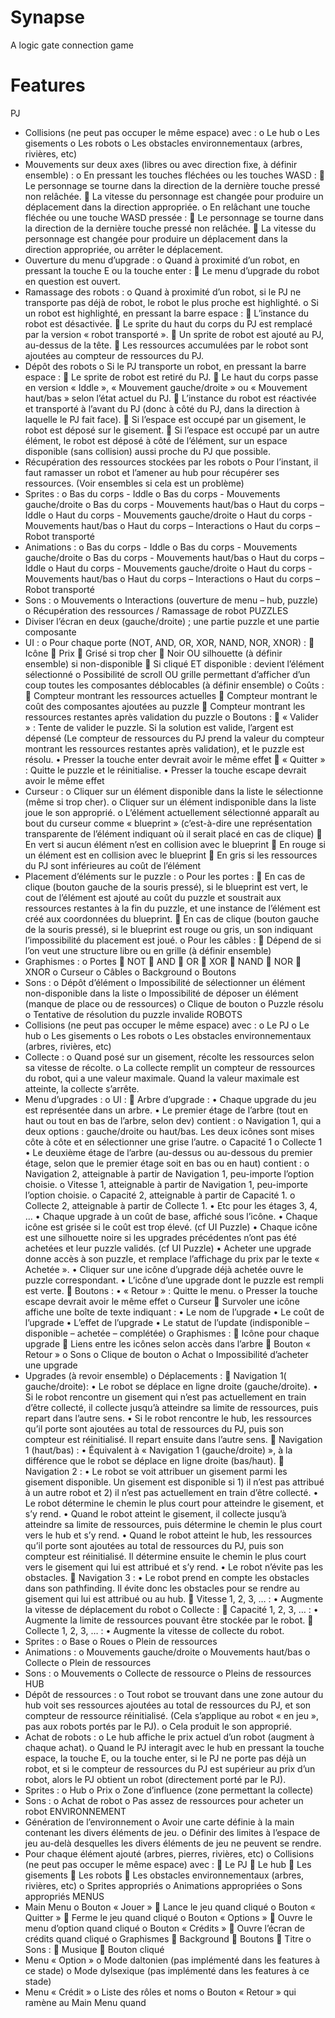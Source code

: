 # Synapse
A logic gate connection game

# Features
PJ
-	Collisions (ne peut pas occuper le même espace) avec :
    o	Le hub
    o	Les gisements
    o	Les robots
    o	Les obstacles environnementaux (arbres, rivières, etc) 
-	Mouvements sur deux axes (libres ou avec direction fixe, à définir ensemble) :
    o	En pressant les touches fléchées ou les touches WASD :
        	Le personnage se tourne dans la direction de la dernière touche pressé non relâchée.
        	La vitesse du personnage est changée pour produire un déplacement dans la direction appropriée.
    o	En relâchant une touche fléchée ou une touche WASD pressée :
        	Le personnage se tourne dans la direction de la dernière touche pressé non relâchée.
        	La vitesse du personnage est changée pour produire un déplacement dans la direction appropriée, ou arrêter le déplacement.
-	Ouverture du menu d’upgrade :
    o	Quand à proximité d’un robot, en pressant la touche E ou la touche enter :
        	Le menu d’upgrade du robot en question est ouvert.
-	Ramassage des robots :
    o	Quand à proximité d’un robot, si le PJ ne transporte pas déjà de robot, le robot le plus proche est highlighté.
    o	Si un robot est highlighté, en pressant la barre espace :
        	L’instance du robot est désactivée. 
        	Le sprite du haut du corps du PJ est remplacé par la version « robot transporté ». 
        	Un sprite de robot est ajouté au PJ, au-dessus de la tête.
        	Les ressources accumulées par le robot sont ajoutées au compteur de ressources du PJ. 
-	Dépôt des robots
    o	Si le PJ transporte un robot, en pressant la barre espace :
        	Le sprite de robot est retiré du PJ.
        	Le haut du corps passe en version « Iddle », « Mouvement gauche/droite » ou « Mouvement haut/bas » selon l’état actuel du PJ.
        	L’instance du robot est réactivée et transporté à l’avant du PJ (donc à côté du PJ, dans la direction à laquelle le PJ fait face). 
        	Si l’espace est occupé par un gisement, le robot est déposé sur le gisement. 
        	Si l’espace est occupé par un autre élément, le robot est déposé à côté de l’élément, sur un espace disponible (sans collision) aussi proche du PJ que possible.
-	Récupération des ressources stockées par les robots
    o	Pour l’instant, il faut ramasser un robot et l’amener au hub pour récupérer ses ressources. (Voir ensembles si cela est un problème)
-	Sprites :
    o	Bas du corps - Iddle
    o	Bas du corps - Mouvements gauche/droite
    o	Bas du corps - Mouvements haut/bas
    o	Haut du corps – Iddle
    o	Haut du corps - Mouvements gauche/droite
    o	Haut du corps - Mouvements haut/bas
    o	Haut du corps – Interactions
    o	Haut du corps – Robot transporté
-	Animations :
    o	Bas du corps - Iddle
    o	Bas du corps - Mouvements gauche/droite
    o	Bas du corps - Mouvements haut/bas
    o	Haut du corps – Iddle
    o	Haut du corps - Mouvements gauche/droite
    o	Haut du corps - Mouvements haut/bas
    o	Haut du corps – Interactions
    o	Haut du corps – Robot transporté
-	Sons :
    o	Mouvements
    o	Interactions (ouverture de menu – hub, puzzle)
    o	Récupération des ressources / Ramassage de robot
PUZZLES
-	Diviser l’écran en deux (gauche/droite) ; une partie puzzle et une partie composante
-	UI :
    o	Pour chaque porte (NOT, AND, OR, XOR, NAND, NOR, XNOR) :
        	Icône
        	Prix
        	Grisé si trop cher
        	Noir OU silhouette (à définir ensemble) si non-disponible
        	Si cliqué ET disponible : devient l’élément sélectionné
    o	Possibilité de scroll OU grille permettant d’afficher d’un coup toutes les composantes déblocables (à définir ensemble)
    o	Coûts :
        	Compteur montrant les ressources actuelles
        	Compteur montrant le coût des composantes ajoutées au puzzle
        	Compteur montrant les ressources restantes après validation du puzzle
    o	Boutons :
        	« Valider » : Tente de valider le puzzle. Si la solution est valide, l’argent est dépensé (Le compteur de ressources du PJ prend la valeur du compteur montrant les ressources restantes après validation), et le puzzle est résolu.
            •	Presser la touche enter devrait avoir le même effet
        	« Quitter » : Quitte le puzzle et le réinitialise.
            •	Presser la touche escape devrait avoir le même effet
-	Curseur :
    o	Cliquer sur un élément disponible dans la liste le sélectionne (même si trop cher).
    o	Cliquer sur un élément indisponible dans la liste joue le son approprié.
    o	L’élément actuellement sélectionné apparaît au bout du curseur comme « blueprint » (c’est-à-dire une représentation transparente de l’élément indiquant où il serait placé en cas de clique)
        	En vert si aucun élément n’est en collision avec le blueprint
        	En rouge si un élément est en collision avec le blueprint
        	En gris si les ressources du PJ sont inférieures au coût de l’élément  
-	Placement d’éléments sur le puzzle :
    o	Pour les portes :
        	En cas de clique (bouton gauche de la souris pressé), si le blueprint est vert, le cout de l’élément est ajouté au coût du puzzle et soustrait aux ressources restantes à la fin du puzzle, et une instance de l’élément est créé aux coordonnées du blueprint.
        	En cas de clique (bouton gauche de la souris pressé), si le blueprint est rouge ou gris, un son indiquant l’impossibilité du placement est joué.
    o	Pour les câbles :
        	Dépend de si l’on veut une structure libre ou en grille (à définir ensemble)
-	Graphismes :
    o	Portes
        	NOT
        	AND
        	OR
        	XOR
        	NAND
        	NOR
        	XNOR
    o	Curseur
    o	Câbles
    o	Background
    o	Boutons
-	Sons :
    o	Dépôt d’élément
    o	Impossibilité de sélectionner un élément non-disponible dans la liste
    o	Impossibilité de déposer un élément (manque de place ou de ressources)
    o	Clique de bouton
    o	Puzzle résolu
    o	Tentative de résolution du puzzle invalide
ROBOTS
-	Collisions (ne peut pas occuper le même espace) avec :
    o	Le PJ
    o	Le hub
    o	Les gisements
    o	Les robots
    o	Les obstacles environnementaux (arbres, rivières, etc) 
-	Collecte :
    o	Quand posé sur un gisement, récolte les ressources selon sa vitesse de récolte.
    o	La collecte remplit un compteur de ressources du robot, qui a une valeur maximale. Quand la valeur maximale est atteinte, la collecte s’arrête.
-	Menu d’upgrades :
    o	UI :
        	Arbre d’upgrade :
            •	Chaque upgrade du jeu est représentée dans un arbre.
            •	Le premier étage de l’arbre (tout en haut ou tout en bas de l’arbre, selon dev) contient :
                o	Navigation 1, qui a deux options : gauche/droite ou haut/bas. Les deux icônes sont mises côte à côte et en sélectionner une grise l’autre.
                o	Capacité 1
                o	Collecte 1
            •	Le deuxième étage de l’arbre (au-dessus ou au-dessous du premier étage, selon que le premier étage soit en bas ou en haut) contient :
                o	Navigation 2, atteignable à partir de Navigation 1, peu-importe l’option choisie.
                o	Vitesse 1, atteignable à partir de Navigation 1, peu-importe l’option choisie.
                o	Capacité 2, atteignable à partir de Capacité 1.
                o	Collecte 2, atteignable à partir de Collecte 1.
            •	Etc pour les étages 3, 4, …
            •	Chaque upgrade à un coût de base, affiché sous l’icône.
            •	Chaque icône est grisée si le coût est trop élevé. (cf UI Puzzle)
            •	Chaque icône est une silhouette noire si les upgrades précédentes n’ont pas été achetées et leur puzzle validés. (cf UI Puzzle)
            •	Acheter une upgrade donne accès à son puzzle, et remplace l’affichage du prix par le texte « Achetée ».
            •	Cliquer sur une icône d’upgrade déjà achetée ouvre le puzzle correspondant.
            •	L’icône d’une upgrade dont le puzzle est rempli est verte.
        	Boutons :
            •	« Retour » : Quitte le menu.
                o	Presser la touche escape devrait avoir le même effet
                o	Curseur
        	Survoler une icône affiche une boîte de texte indiquant :
            •	Le nom de l’upgrade
            •	Le coût de l’upgrade
            •	L’effet de l’upgrade
            •	Le statut de l’update (indisponible – disponible – achetée – complétée)
    o	Graphismes :
        	Icône pour chaque upgrade
        	Liens entre les icônes selon accès dans l’arbre
        	Bouton « Retour »
    o	Sons
    o	Clique de bouton
    o	Achat
    o	Impossibilité d’acheter une upgrade
-	Upgrades (à revoir ensemble)
    o	Déplacements :
        	Navigation 1( gauche/droite): 
            •	Le robot se déplace en ligne droite (gauche/droite). 
            •	Si le robot rencontre un gisement qui n’est pas actuellement en train d’être collecté, il collecte jusqu’à atteindre sa limite de ressources, puis repart dans l’autre sens. 
            •	Si le robot rencontre le hub, les ressources qu’il porte sont ajoutées au total de ressources du PJ, puis son compteur est réinitialisé. Il repart ensuite dans l’autre sens.
        	Navigation 1 (haut/bas) :
            •	Équivalent à « Navigation 1 (gauche/droite) », à la différence que le robot se déplace en ligne droite (bas/haut).
        	Navigation 2 :
            •	Le robot se voit attribuer un gisement parmi les gisement disponible. Un gisement est disponible si 1) il n’est pas attribué à un autre robot et 2) il n’est pas actuellement en train d’être collecté. 
            •	Le robot détermine le chemin le plus court pour atteindre le gisement, et s’y rend.
            •	Quand le robot atteint le gisement, il collecte jusqu’à atteindre sa limite de ressources, puis détermine le chemin le plus court vers le hub et s’y rend.
            •	Quand le robot atteint le hub, les ressources qu’il porte sont ajoutées au total de ressources du PJ, puis son compteur est réinitialisé. Il détermine ensuite le chemin le plus court vers le gisement qui lui est attribué et s’y rend.
            •	Le robot n’évite pas les obstacles. 
        	Navigation 3 :
            •	Le robot prend en compte les obstacles dans son pathfinding. Il évite donc les obstacles pour se rendre au gisement qui lui est attribué ou au hub.
        	Vitesse 1, 2, 3, … :
            •	Augmente la vitesse de déplacement du robot
    o	Collecte :
        	Capacité 1, 2, 3, … :
            •	Augmente la limite de ressources pouvant être stockée par le robot.
        	Collecte 1, 2, 3, … :
            •	Augmente la vitesse de collecte du robot.
-	Sprites :
    o	Base
    o	Roues
    o	Plein de ressources
-	Animations :
    o	Mouvements gauche/droite
    o	Mouvements haut/bas
    o	Collecte
    o	Plein de ressources
-	Sons :
    o	Mouvements
    o	Collecte de ressource 
    o	Pleins de ressources
HUB
-	Dépôt de ressources : 
    o	Tout robot se trouvant dans une zone autour du hub voit ses ressources ajoutées au total de ressources du PJ, et son compteur de ressource réinitialisé. (Cela s’applique au robot « en jeu », pas aux robots portés par le PJ).
    o	Cela produit le son approprié.
-	Achat de robots :
    o	Le hub affiche le prix actuel d’un robot (augment à chaque achat).
    o	Quand le PJ interagit avec le hub en pressant la touche espace, la touche E, ou la touche enter, si le PJ ne porte pas déjà un robot, et si le compteur de ressources du PJ est supérieur au prix d’un robot, alors le PJ obtient un robot (directement porté par le PJ).
-	Sprites :
    o	Hub
    o	Prix
    o	Zone d’influence (zone permettant la collecte)
-	Sons :
    o	Achat de robot
    o	Pas assez de ressources pour acheter un robot
ENVIRONNEMENT
-	Génération de l’environnement
    o	Avoir une carte définie à la main contenant les divers éléments de jeu.
    o	Définir des limites à l’espace de jeu au-delà desquelles les divers éléments de jeu ne peuvent se rendre.
-	Pour chaque élément ajouté (arbres, pierres, rivières, etc)
    o	Collisions (ne peut pas occuper le même espace) avec :
        	Le PJ
        	Le hub
        	Les gisements
        	Les robots
        	Les obstacles environnementaux (arbres, rivières, etc) 
    o	Sprites appropriés
    o	Animations appropriées
    o	Sons appropriés
MENUS
-	Main Menu
    o	Bouton « Jouer »
        	Lance le jeu quand cliqué
    o	Bouton « Quitter »
        	Ferme le jeu quand cliqué
    o	Bouton « Options »
        	Ouvre le menu d’option quand cliqué
    o	Bouton « Crédits »
        	Ouvre l’écran de crédits quand cliqué
    o	Graphismes
        	Background
        	Boutons
        	Titre
    o	Sons :
        	Musique
        	Bouton cliqué
-	Menu « Option »
    o	Mode daltonien (pas implémenté dans les features à ce stade)
    o	Mode dylsexique (pas implémenté dans les features à ce stade)
-	Menu « Crédit »
    o	Liste des rôles et noms
    o	Bouton « Retour » qui ramène au Main Menu quand 
